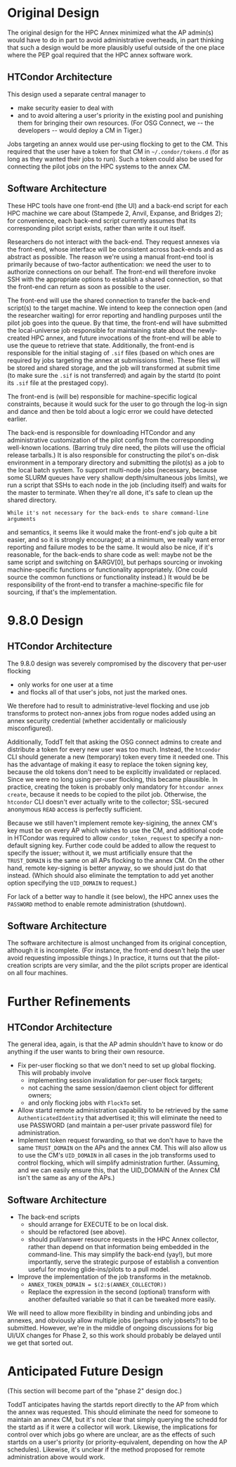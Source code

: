 Original Design
===============

The original design for the HPC Annex minimized what the AP admin(s) would
have to do in part to avoid administrative overheads, in part thinking
that such a design would be more plausibly useful outside of the one place
where the PEP goal required that the HPC annex software work.

HTCondor Architecture
---------------------

This design used a separate central manager to
  - make security easier to deal with
  - and to avoid altering a user's priority in the existing pool and
    punishing them for bringing their own resources.
(For OSG Connect, we -- the developers -- would deploy a CM in Tiger.)

Jobs targeting an annex would use per-using flocking to get to the
CM.  This required that the user have a token for that CM in
`~/.condor/tokens.d` (for as long as they wanted their jobs to run).
Such a token could also be used for connecting the pilot jobs on the
HPC systems to the annex CM.

Software Architecture
---------------------

These HPC tools have one front-end (the UI) and a back-end script for
each HPC machine we care about (Stampede 2, Anvil, Expanse, and Bridges 2);
for convenience, each back-end script currently assumes that its corresponding
pilot script exists, rather than write it out itself.

Researchers do not interact with the back-end.  They request annexes
via the front-end, whose interface will be consistent across back-ends and
as abstract as possible.  The reason we're using a manual front-end tool is
primarily because of two-factor authentication: we need the user to to
authorize connections on our behalf.  The front-end will therefore invoke
SSH with the appropriate options to establish a shared connection, so that
the front-end can return as soon as possible to the user.

The front-end will use the shared connection to transfer the back-end
script(s) to the target machine.  We intend to keep the connection open
(and the researcher waiting) for error reporting and handling purposes until
the pilot job goes into the queue.  By that time, the front-end will have
submitted the local-universe job responsible for maintaining state about
the newly-created HPC annex, and future invocations of the front-end will
be able to use the queue to retrieve that state.  Additionally, the front-end
is responsible for the initial staging of `.sif` files (based on which ones
are required by jobs targeting the annex at submissions time).  These files
will be stored and shared storage, and the job will transformed at submit time
(to make sure the `.sif` is not transferred) and again by the startd (to
point its `.sif` file at the prestaged copy).

The front-end is (will be) responsible for machine-specific logical constraints,
because it would suck for the user to go through the log-in sign and dance
and then be told about a logic error we could have detected earlier.

The back-end is responsible for downloading HTCondor and any administrative
customization of the pilot config from the corresponding well-known
locations.  (Barring truly dire need, the pilots will use the official
release tarballs.)  It is also responsible for constructing the pilot's on-disk
environment in a temporary directory and submitting the pilot(s) as a job to the
local batch system.  To support multi-node jobs (necessary, because some SLURM
queues have very shallow depth/simultaneous jobs limits), we run a script that
SSHs to each node in the job (including itself) and waits for the master to
terminate.  When they're all done, it's safe to clean up the shared directory.

    While it's not necessary for the back-ends to share command-line arguments
and semantics, it seems like it would make the front-end's job quite a bit
easier, and so it is strongly encouraged; at a minimum, we really want error
reporting and failure modes to be the same.  It would also be nice, if it's
reasonable, for the back-ends to share code as well: maybe not be the same
script and switching on $ARGV[0], but perhaps sourcing or invoking
machine-specific functions or functionality appropriately.  (One could source
the common functions or functionality instead.)  It would be be responsibility
of the front-end to transfer a machine-specific file for sourcing, if that's
the implementation.

9.8.0 Design
============

HTCondor Architecture
---------------------

The 9.8.0 design was severely compromised by the discovery that
per-user flocking
  - only works for one user at a time
  - and flocks all of that user's jobs, not just the marked ones.

We therefore had to result to administrative-level flocking and
use job transforms to protect non-annex jobs from rogue nodes
added using an annex security credential (whether accidentally
or maliciously misconfigured).

Additionally, ToddT felt that asking the OSG connect admins to create
and distribute a token for every new user was too much.  Instead, the
`htcondor` CLI should generate a new (temporary) token every time it
needed one.  This has the advantage of making it easy to replace the
token signing key, because the old tokens don't need to be explicitly
invalidated or replaced.  Since we were no long using per-user flocking,
this became plausible.  In practice, creating the token is probably only
mandatory for `htcondor annex create`, because it needs to be copied
to the pilot job.  Otherwise, the `htcondor` CLI doesn't ever actually
write to the collector; SSL-secured anonymous `READ` access is
perfectly sufficient.

Because we still haven't implement remote key-sigining, the annex CM's
key must be on every AP which wishes to use the CM, and additional code
in HTCondor was required to allow `condor_token_request` to specify a
non-default signing key.  Further code could be added to allow the
request to specify the issuer; without it, we must artificially ensure
that the `TRUST_DOMAIN` is the same on all APs flocking to the annex CM.
On the other hand, remote key-signing is better anyway, so we should
just do that instead.  (Which should also eliminate the temptation to
add yet another option specifying the `UID_DOMAIN` to request.)

For lack of a better way to handle it (see below), the HPC annex uses
the `PASSWORD` method to enable remote administration (shutdown).

Software Architecture
---------------------

The software architecture is almost unchanged from its original conception,
although it is incomplete.  (For instance, the front-end doesn't help the
user avoid requesting impossible things.)  In practice, it turns out that the
pilot-creation scripts are very similar, and the the pilot scripts proper are
identical on all four machines.

Further Refinements
===================

HTCondor Architecture
---------------------

The general idea, again, is that the AP admin shouldn't have to know or do
anything if the user wants to bring their own resource.

- Fix per-user flocking so that we don't need to set up global flocking.
  This will probably involve
  - implementing session invalidation for per-user flock targets;
  - not caching the same session/daemon client object for different owners;
  - and only flocking jobs with `FlockTo` set.
- Allow startd remote administration capability to be retrieved by the
  same `AuthenticatedIdentity` that advertised it; this will eliminate the
  need to use PASSWORD (and maintain a per-user private password file) for
  administration.
- Implement token request forwarding, so that we don't have to have the same
  `TRUST_DOMAIN` on the APs and the annex CM.  This will also allow us to
  use the CM's `UID_DOMAIN` in all cases in the job transforms used to control
  flocking, which will simplify administration further.  (Assuming, and we can
  easily ensure this, that the UID_DOMAIN of the Annex CM isn't the same as any
  of the APs.)

Software Architecture
---------------------

- The back-end scripts
  - should arrange for EXECUTE to be on local disk.
  - should be refactored (see above).
  - should pull/answer resource requests in the HPC Annex collector,
    rather than depend on that information being embedded in the
    command-line.  This may simplify the back-end (yay!), but more
    importantly, serve the strategic purpose of establish a convention
    useful for moving glide-ins/pilots to a pull model.
- Improve the implementation of the job transforms in the metaknob.
  - `ANNEX_TOKEN_DOMAIN = $(2:$(ANNEX_COLLECTOR))`
  - Replace the expression in the second (optional) transform with
    another defaulted variable so that it can be tweaked more easily.

We will need to allow more flexibility in binding and unbinding jobs
and annexes, and obviously allow multiple jobs (perhaps only jobsets?)
to be submitted.  However, we're in the middle of ongoing discussions
for big UI/UX changes for Phase 2, so this work should probably be
delayed until we get that sorted out.

Anticipated Future Design
=========================

(This section will become part of the "phase 2" design doc.)

ToddT anticipates having the startds report directly to the AP from which
the annex was requested.  This should eliminate the need for someone to
maintain an annex CM, but it's not clear that simply querying the schedd
for the startd as if it were a collector will work.  Likewise, the
implications for control over which jobs go where are unclear, are as the
effects of such startds on a user's priority (or priority-equivalent,
depending on how the AP schedules).  Likewise, it's unclear if the method
proposed for remote administration above would work.
